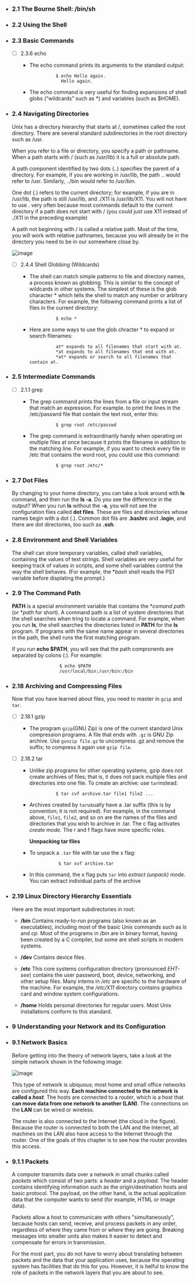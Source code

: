 - ### 2.1 The Bourne Shell: /bin/sh

- ### 2.2 Using the Shell

- ### 2.3 Basic Commands

    - [ ] 2.3.6 echo
        - The echo command prints its arguments to the standard output:

            
                        $ echo Hello again.
                          Hello again.
        - The echo command is very useful for finding expansions of shell globs (“wildcards” such as *) and variables (such as $HOME).
         
- ### 2.4 Navigating Directories

    Unix has a directory hierarchy that starts at /, sometimes called the root directory. There are several standard subdirectories in the root directory such as /usr.

  When you refer to a file or directory, you specify a path or pathname. When a path starts with / (such as /usr/lib) it is a full or absolute path.

  A path component identified by two dots (..) specifies the parent of a directory. For example, if you are working in /usr/lib, the path .. would refer to /usr. Similarly, ../bin would refer to /usr/bin.

  One dot (.) refers to the current directory; for example, if you are in /usr/lib, the path is still /usr/lib, and ./X11 is /usr/lib/X11. You will not have to use . very often because most commands default to the current directory if a path does not start with / (you could just use X11 instead of ./X11 in the preceding example)

  A path not beginning with / is called a relative path. Most of the time, you will work with relative pathnames, because you will already be in the directory you need to be in our somewhere close by.

  ![image](https://github.com/danielpizarrotadres/how-linux-works/assets/118082275/18bd2727-d628-45b5-adc7-e158650e4653)

  
    - [ ] 2.4.4 Shell Globbing (Wildcards)
        - The shell can match simple patterns to file and directory names, a process known as globbing. This is similar to the concept of wildcards in other systems. The simplest of these is the glob character * which tells the shell to match any number or arbitrary characters. For example, the following command prints a list of files in the current directory:

            
                        $ echo *


        - Here are some ways to use the glob chracter * to expand or search filenames:
         

                        at* expands to all filenames that start with at.
                        *at expands to all filenames that end with at.
                        *at* expands or search to all filenames that contain at.

- ### 2.5 Intermediate Commands

    - [ ] 2.1.1 grep

        - The grep command prints the lines from a file or input stream that match an expression. For example. to print the lines in the /etc/passwrd file that contain the text root, enter this:
     
            
                        $ grep root /etc/passwd

        - The grep command is extraordinarily handy when operating on multiple files at once because it prints the filename in addition to the matching line. For example, if you want to check every file in /etc that contains the word root, you could use this command:

            
                        $ grep root /etc/*

- ### 2.7 Dot Files

    By changing to your home directory, you can take a look around with **ls** command, and then run the **ls -a**. Do you see the difference in the output? When you run **ls** without the **-a**, you will not see the configuration files called **dot files**. These are files and directories whose names begin with a dot (.). Common dot fils are **.bashrc** and **.login**, and there are dot directories, too such as **.ssh**.

- ### 2.8 Environment and Shell Variables

    The shell can store temporary variables, called shell variables, containing the values of text strings. Shell variables are very useful for keeping track of values in scripts, and some shell variables control the way the shell behaves. (For example, the **bash* shell reads the PS1 variable before displating the prompt.)

- ### 2.9 The Command Path

    **PATH** is a special environment variable that contains the **comand path* (or **path* for short). A command path is a list of system directories that the shell searches when tring to locate a command. For example, when you run **ls**, the shell searches the directories listed in **PATH** for the **ls** program. If programs with the same name appear in several directories in the path, the shell runs the first matching program.

    If you run **echo $PATH**, you will see that the path compronents are separated by colons (:). For example:

                        $ echo $PATH
                        /usr/local/bin:/usr/bin:/bin
  
- ### 2.18 Archiving and Compressing Files

    Now that you have learned about files, you need to master in `gzip` and `tar`.

    - [ ] 2.18.1 gzip

        - The program `gzip`(GNU Zip) is one of the current standard Unix compression programs. A file that ends with `.gz` is GNU Zip archive. Use `gunzip file.gz` to uncompress <file>.gz and remove the suffix; to compress it again use `gzip file`.

    - [ ] 2.18.2 tar

        - Unlike zip programs for other operating systems, gzip does not create archives of files; that is, it does not pack multiple files and directories into one file. To create an archive: use `tar`instead:

                        $ tar cvf archive.tar file1 file2 ...

        - Archives created by `tar`usually have a .tar suffix (this is by convention; it is not required). For example, in the command above, `file1`, `file2`, and so on are the names of the files and directories that you wish to archive in <archive>.tar. The c flag activates *create mode*. The r and f flags have more specific roles.
         
            **Unnpacking tar files**

      - To unpack a `.tar` file with tar use the x flag:

                       $ tar xvf archive.tar

      - In this command, the x flag puts `tar` into *extract (unpack) mode*. You can extract individual parts of the archive 

- ### 2.19 Linux Directory Hierarchy Essentials

    Here are the most important subdirectories in root:

    - **/bin** Contains ready-to-run programs (also known as an executables), including most of the basic Unix commands such as *ls* and *cp*. Most of the programs in */bin* are in binary format, having been created by a C compiler, but some are shell scripts in modern systems.

    - **/dev** Contains device files.
  
    - **/etc** This core systems configuration directory (pronounced *EHT-see*) contains the user password, boot, device, networking, and other setup files. Many intems in */etc* are specific to the hardware of the machine. For example, the */etc/X11* directory contains graphics card and window system configurations.

    - **/home** Holds personal directories for regular users. Most Unix installations conform to this standard.

- ### 9 Understanding your Network and its Configuration

- ### 9.1 Network Basics

  Before getting into the theory of network layers, take a look at the simple network shown in the following image:

  ![image](https://github.com/danielpizarrotadres/how-linux-works/assets/118082275/cb4cfdf7-d106-42f9-a881-7e608c74fc75)
    
  This type of network is ubiquous; most home and small office networks are configured this way. **Each machine connected to the network is called a *host***. The hosts are connected to a *router*, which is a host that **can move data from one network to another (LAN)**. The connections on the **LAN** can be wired or wireless.

  The router is also connected to the Internet (the cloud in the figure). Because the router is connected to both the LAN and the Internet, all machines on the LAN also have access to the Internet through the router. One of the goals of this chapter is to see how the router provides this access.

- ### 9.1.1 Packets

  A computer transmits data over a network in small chunks called *packets* which consist of two parts: a *header* and a *payload*. The header contains identifying information such as the origin/destination hosts and basic protocol. The payload, on the other hand, is the actual application data that the computer wants to send (for example, HTML or image data).

  Packets allow a host to communicate with others "simultaneously", because hosts can send, receive, and process packets in any order, regardless of where they came from or where they are going. Breaking messages into smaller units also makes it easier to detect and compensate for errors in transmission.

  For the most part, you do not have to worry about translating between packets and the data that your application uses, because the operating system has facilities that do this for you. However, it is helful to know the role of packets in the network layers that you are about to see.
